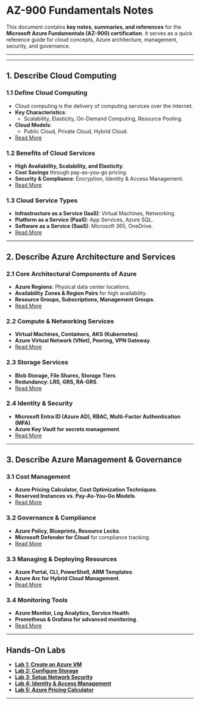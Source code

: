 # **AZ-900 Fundamentals Notes**

This document contains **key notes, summaries, and references** for the **Microsoft Azure Fundamentals (AZ-900) certification**. It serves as a quick reference guide for cloud concepts, Azure architecture, management, security, and governance.

---

---

## **1. Describe Cloud Computing**

### **1.1 Define Cloud Computing**
- Cloud computing is the delivery of computing services over the internet.
- **Key Characteristics**:
  - Scalability, Elasticity, On-Demand Computing, Resource Pooling.
- **Cloud Models**:
  - Public Cloud, Private Cloud, Hybrid Cloud.
- [Read More](https://github.com/solutions-for-realvalue/Cloud-Specialist-Journey/blob/main/AZ-900-Fundamentals/1-Describe-Cloud-Computing/1.1-Define-Cloud-Computing.md)

### **1.2 Benefits of Cloud Services**
- **High Availability, Scalability, and Elasticity**.
- **Cost Savings** through pay-as-you-go pricing.
- **Security & Compliance**: Encryption, Identity & Access Management.
- [Read More](https://github.com/solutions-for-realvalue/Cloud-Specialist-Journey/blob/main/AZ-900-Fundamentals/1-Describe-Cloud-Computing/1.2-Benefits-of-Cloud.md)

### **1.3 Cloud Service Types**
- **Infrastructure as a Service (IaaS)**: Virtual Machines, Networking.
- **Platform as a Service (PaaS)**: App Services, Azure SQL.
- **Software as a Service (SaaS)**: Microsoft 365, OneDrive.
- [Read More](https://github.com/solutions-for-realvalue/Cloud-Specialist-Journey/blob/main/AZ-900-Fundamentals/1-Describe-Cloud-Computing/1.3-Cloud-Service-Types.md)

---

## **2. Describe Azure Architecture and Services**

### **2.1 Core Architectural Components of Azure**
- **Azure Regions**: Physical data center locations.
- **Availability Zones & Region Pairs** for high availability.
- **Resource Groups, Subscriptions, Management Groups**.
- [Read More](https://github.com/solutions-for-realvalue/Cloud-Specialist-Journey/blob/main/AZ-900-Fundamentals/2-Describe-Azure-Architecture-Services/2.1-Core-Architecture.md)

### **2.2 Compute & Networking Services**
- **Virtual Machines, Containers, AKS (Kubernetes)**.
- **Azure Virtual Network (VNet), Peering, VPN Gateway**.
- [Read More](https://github.com/solutions-for-realvalue/Cloud-Specialist-Journey/blob/main/AZ-900-Fundamentals/2-Describe-Azure-Architecture-Services/2.2-Compute-Networking.md)

### **2.3 Storage Services**
- **Blob Storage, File Shares, Storage Tiers**.
- **Redundancy: LRS, GRS, RA-GRS**.
- [Read More](https://github.com/solutions-for-realvalue/Cloud-Specialist-Journey/blob/main/AZ-900-Fundamentals/2-Describe-Azure-Architecture-Services/2.3-Storage-Services.md)

### **2.4 Identity & Security**
- **Microsoft Entra ID (Azure AD), RBAC, Multi-Factor Authentication (MFA)**.
- **Azure Key Vault for secrets management**.
- [Read More](https://github.com/solutions-for-realvalue/Cloud-Specialist-Journey/blob/main/AZ-900-Fundamentals/2-Describe-Azure-Architecture-Services/2.4-Identity-Security.md)

---

## **3. Describe Azure Management & Governance**

### **3.1 Cost Management**
- **Azure Pricing Calculator, Cost Optimization Techniques**.
- **Reserved Instances vs. Pay-As-You-Go Models**.
- [Read More](https://github.com/solutions-for-realvalue/Cloud-Specialist-Journey/blob/main/AZ-900-Fundamentals/3-Describe-Azure-Management-Governance/3.1-Cost-Management.md)

### **3.2 Governance & Compliance**
- **Azure Policy, Blueprints, Resource Locks**.
- **Microsoft Defender for Cloud** for compliance tracking.
- [Read More](https://github.com/solutions-for-realvalue/Cloud-Specialist-Journey/blob/main/AZ-900-Fundamentals/3-Describe-Azure-Management-Governance/3.2-Governance-Compliance.md)

### **3.3 Managing & Deploying Resources**
- **Azure Portal, CLI, PowerShell, ARM Templates**.
- **Azure Arc for Hybrid Cloud Management**.
- [Read More](https://github.com/solutions-for-realvalue/Cloud-Specialist-Journey/blob/main/AZ-900-Fundamentals/3-Describe-Azure-Management-Governance/3.3-Managing-Deploying-Resources.md)

### **3.4 Monitoring Tools**
- **Azure Monitor, Log Analytics, Service Health**.
- **Prometheus & Grafana for advanced monitoring**.
- [Read More](https://github.com/solutions-for-realvalue/Cloud-Specialist-Journey/blob/main/AZ-900-Fundamentals/3-Describe-Azure-Management-Governance/3.4-Monitoring-Tools.md)

---

## **Hands-On Labs**

- [**Lab 1: Create an Azure VM**](https://github.com/solutions-for-realvalue/Cloud-Specialist-Journey/blob/main/AZ-900-Fundamentals/Hands-On-Labs/Lab1-Create-Azure-VM.md)
- [**Lab 2: Configure Storage**](https://github.com/solutions-for-realvalue/Cloud-Specialist-Journey/blob/main/AZ-900-Fundamentals/Hands-On-Labs/Lab2-Configure-Storage.md)
- [**Lab 3: Setup Network Security**](https://github.com/solutions-for-realvalue/Cloud-Specialist-Journey/blob/main/AZ-900-Fundamentals/Hands-On-Labs/Lab3-Setup-Network-Security.md)
- [**Lab 4: Identity & Access Management**](https://github.com/solutions-for-realvalue/Cloud-Specialist-Journey/blob/main/AZ-900-Fundamentals/Hands-On-Labs/Lab4-Identity-Access-Management.md)
- [**Lab 5: Azure Pricing Calculator**](https://github.com/solutions-for-realvalue/Cloud-Specialist-Journey/blob/main/AZ-900-Fundamentals/Hands-On-Labs/Lab5-Azure-Pricing-Calculator.md)

---



